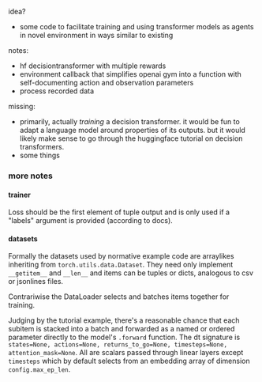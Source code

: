 
idea?
- some code to facilitate training and using transformer models as agents in novel environment in ways similar to existing

notes:
- hf decisiontransformer with multiple rewards
- environment callback that simplifies openai gym into a function with self-documenting action and observation parameters
- process recorded data

missing:
- primarily, actually _training_ a decision transformer. it would be fun to adapt a language model around properties of its outputs.
      but it would likely make sense to go through the huggingface tutorial on decision transformers.
- some things


### more notes

#### trainer
Loss should be the first element of tuple output and is only used if a "labels" argument is provided (according to docs).

#### datasets
Formally the datasets used by normative example code are arraylikes inheriting from `torch.utils.data.Dataset`.
They need only implement `__getitem__` and `__len__` and items can be tuples or dicts, analogous to csv or jsonlines files.

Contrariwise the DataLoader selects and batches items together for training.

Judging by the tutorial example, there's a reasonable chance that each subitem is stacked into a batch and forwarded as a named or ordered parameter directly to the model's `.forward` function. The dt signature is `states=None, actions=None, returns_to_go=None, timesteps=None, attention_mask=None`. All are scalars passed through linear layers except `timesteps` which by default selects from an embedding array of dimension `config.max_ep_len`.
